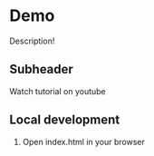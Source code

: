 # Demo

Description!

## Subheader

Watch tutorial on youtube

## Local development

1. Open index.html in your browser